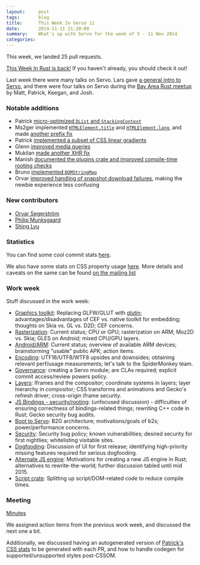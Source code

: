 ```yaml
---
layout:     post
tags:       blog
title:      This Week In Servo 11
date:       2014-11-11 21:20:00
summary:    What's up with Servo for the week of 5 - 11 Nov 2014
categories: 
---
```


This week, we landed 25 pull requests.


[This Week In Rust is back!](http://this-week-in-rust.org/blog/2014/11/10/this-week-in-rust-56/) If you haven't already, you should check it out!

Last week there were many talks on Servo. Lars gave [a general intro to Servo](https://air.mozilla.org/an-introduction-to-servo/), and there were four talks on Servo during the [Bay Area Rust meetup](https://air.mozilla.org/bay-area-rust-meetup-november-2014/) by Matt, Patrick, Keegan, and Josh.



### Notable additions
 - Patrick [micro-optimized `DList` and `StackingContext`](https://github.com/servo/servo/pull/3890)
 - Ms2ger implemented [`HTMLElement.title`](https://github.com/servo/servo/pull/3901/) and [`HTMLElement.lang`](https://github.com/servo/servo/pull/3914/), and made [another prefix fix](https://github.com/servo/servo/pull/3905)
 - Patrick [implemented a subset of CSS linear gradients](https://github.com/servo/servo/pull/3696)
 - Glenn [improved media queries](https://github.com/servo/servo/pull/3886)
 - Mukilan [made another XHR fix](https://github.com/servo/servo/pull/3917)
 - Manish [documented the plugins crate and improved compile-time rooting checks](https://github.com/servo/servo/pull/3903)
 - Bruno [implemented `DOMStringMap`](https://github.com/servo/servo/pull/3884)
 - Orvar [improved handling of snapshot download failures](https://github.com/servo/servo/pull/3894), making the newbie experience less confusing


### New contributors

 - [Orvar Segerström](https://github.com/awestroke)
 - [Philip Munksgaard](https://github.com/Munksgaard)
 - [Shing Lyu](https://github.com/shinglyu)

### Statistics

You can find some cool commit stats [here](http://www.joshmatthews.net/servo-stats.html).

We also have some stats on CSS property usage [here](https://docs.google.com/spreadsheets/d/1CxLS8w8GwK-2euVErrqpUUb76PiZa6w5h5EnGsL9KFs/edit?usp=sharing). More details and caveats on the same can be found [on the mailing list](https://groups.google.com/forum/#!topic/mozilla.dev.servo/iB8fZ7SUS0Q)


### Work week

Stuff discussed in the work week:

 - [Graphics toolkit](https://github.com/servo/servo/wiki/Workweek-graphics-toolkit): Replacing GLFW/GLUT with [glutin](https://github.com/tomaka/glutin); advantages/disadvantages of CEF vs. native toolkit for embedding; thoughts on Skia vs. GL vs. D2D; CEF concerns. 
 - [Rasterization](https://github.com/servo/servo/wiki/Workweek-rasterization): Current status; CPU or GPU; rasterization on ARM; Moz2D vs. Skia; GLES on Android; mixed CPU/GPU layers. 
 - [Android/ARM](https://github.com/servo/servo/wiki/Workweek-android-arm): Current status; overview of available ARM devices; brainstorming "usable" public APK; action items.
 - [Encoding](https://github.com/servo/servo/wiki/Workweek-encoding): UTF16/UTF8/WTF8 upsides and downsides; obtaining relevant perf/usage measurements; let's talk to the SpiderMonkey team. 
 - [Governance](https://github.com/servo/servo/wiki/Workweek-governance): creating a Servo module; are CLAs required; explicit commit access/review powers policy.
 - [Layers](https://github.com/servo/servo/wiki/Workweek-layers2): Iframes and the compositor; coordinate systems in layers; layer hierarchy in compositor; CSS transforms and animations and Gecko's refresh driver; cross-origin iframe security. 
 - [JS Bindings - security/rooting](https://github.com/servo/servo/wiki/Workweek-js-bindings-status): (unfocused discussion) - difficulties of ensuring correctness of bindings-related things; rewriting C++ code in Rust; Gecko security bug audits.
 - [Boot to Servo](https://github.com/servo/servo/wiki/Workweek-boot-2-servo): B2G architecture; motivations/goals of b2s; power/performance concerns.
 - [Security](https://github.com/servo/servo/wiki/Workweek-security): Security bug policy; known vulnerabilities; desired security for first nightlies; whitelisting visitable sites.
 - [Dogfooding](https://github.com/servo/servo/wiki/Workweek-dogfooding): Discussion of UI for first release; identifying high-priority missing features required for serious dogfooding. 
 - [Alternate JS engine](https://github.com/servo/servo/wiki/Workweek-alt-js): Motivations for creating a new JS engine in Rust; alternatives to rewrite-the-world; further discussion tabled until mid 2015. 
 - [Script crate](https://github.com/servo/servo/wiki/Workweek-script-crate): Splitting up script/DOM-related code to reduce compile times. 

### Meeting

[Minutes](https://github.com/servo/servo/wiki/Meeting-2014-11-10)

We assigned action items from the previous work week, and discussed the next one a bit. 

Additionally, we discussed having an autogenerated version of [Patrick's CSS stats](https://docs.google.com/spreadsheets/d/1CxLS8w8GwK-2euVErrqpUUb76PiZa6w5h5EnGsL9KFs/edit?usp=sharing) to be generated with each PR, and how to handle codegen for supported/unsupported styles post-CSSOM.
